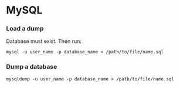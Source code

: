 # MySQL

### Load a dump
Database must exist. Then run:
```
mysql -u user_name -p database_name < /path/to/file/name.sql
```
### Dump a database
```
mysqldump -u user_name -p database_name > /path/to/file/name.sql
```
